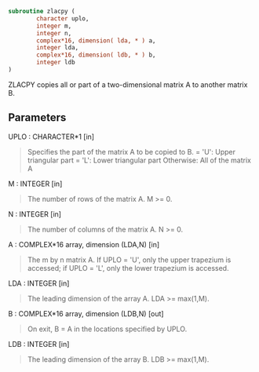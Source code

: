 ```fortran
subroutine zlacpy (
        character uplo,
        integer m,
        integer n,
        complex*16, dimension( lda, * ) a,
        integer lda,
        complex*16, dimension( ldb, * ) b,
        integer ldb
)
```

ZLACPY copies all or part of a two-dimensional matrix A to another
matrix B.

## Parameters
UPLO : CHARACTER\*1 [in]
> Specifies the part of the matrix A to be copied to B.
> = 'U':      Upper triangular part
> = 'L':      Lower triangular part
> Otherwise:  All of the matrix A

M : INTEGER [in]
> The number of rows of the matrix A.  M >= 0.

N : INTEGER [in]
> The number of columns of the matrix A.  N >= 0.

A : COMPLEX\*16 array, dimension (LDA,N) [in]
> The m by n matrix A.  If UPLO = 'U', only the upper trapezium
> is accessed; if UPLO = 'L', only the lower trapezium is
> accessed.

LDA : INTEGER [in]
> The leading dimension of the array A.  LDA >= max(1,M).

B : COMPLEX\*16 array, dimension (LDB,N) [out]
> On exit, B = A in the locations specified by UPLO.

LDB : INTEGER [in]
> The leading dimension of the array B.  LDB >= max(1,M).
